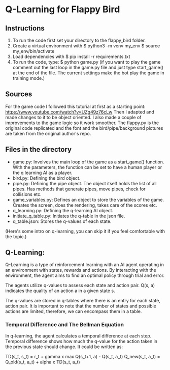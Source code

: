 # Q-Learning for Flappy Bird

## Instructions
1. To run the code first set your directory to the flappy_bird folder.
2. Create a virtual environment with
	$ python3 -m venv my_env
	$ source my_env/bin/activate
3. Load dependencies with
    $ pip install -r requirements.txt
4. To run the code, type:
    $ python game.py
(if you want to play the game comment out the last loop in the game.py file and just type start_game() at the end of the file. The current settings make the bot play the game in training mode.)

## Sources

For the game code I followed this tutorial at first as a starting point: https://www.youtube.com/watch?v=UZg49z76cLw Then I adapted and made changes to it to be object oriented. I also made a couple of improvements to the game logic so it work smoother. The flappy.py is the original code replicated and the font and the bird/pipe/background pictures are taken from the original author's repo. 

## Files in the directory
- game.py: Involves the main loop of the game as a start_game() function. With the parameters, the function can be set to have a human player or the q learning AI as a player. 
- bird.py: Defining the bird object.
- pipe.py: Defining the pipe object. The object itself holds the list of all pipes. Has methods that generate pipes, move pipes, check for collisions etc.
- game_variables.py: Defines an object to store the variables of the game. Creates the screen, does the rendering, takes care of the scores etc.
- q_learning.py: Defining the q-learning AI object. 
- initiate_q_table.py: Initiates the q-table in the json file.
- q_table.json: Stores the q-values of each state.

(Here's some intro on q-learning, you can skip it if you feel comfortable with the topic.)

## Q-Learning:

Q-Learning is a type of reinforcement learning with an AI agent operating in an environment with states, rewards and actions. By interacting with the environment, the agent aims to find an optimal policy through trial and error.

The agents utilize q-values to assess each state and action pair. Q(s, a) indicates the quality of an action a in a given state s.

The q-values are stored in q-tables where there is an entry for each state, action pair. It is important to note that the number of states and possible actions are limited, therefore, we can encompass them in a table.

### Temporal Difference and The Bellman Equation

In q-learning, the agent calculates a temporal difference at each step. Temporal difference shows how much the q-value for the action taken in the previous state should change. It could be written as:

TD(s_t, s_t) = r_t + gamma x max Q(s_t+1, a) - Q(s_t, a_t)
Q_new(s_t, a_t) = Q_old(s_t, a_t) + alpha x TD(s_t, a_t)
